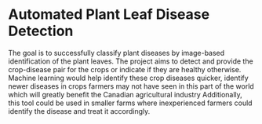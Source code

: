 # Automated Plant Leaf Disease Detection

The goal is to successfully classify plant diseases by image-based identification of the plant leaves. The project aims to detect and provide the crop-disease pair for the crops or indicate if they are healthy otherwise. Machine learning would help identify these crop diseases quicker, identify newer diseases in crops farmers may not have seen in this part of the world which will greatly benefit the Canadian agricultural industry Additionally, this tool could be used in smaller farms where inexperienced farmers could identify the disease and treat it accordingly.